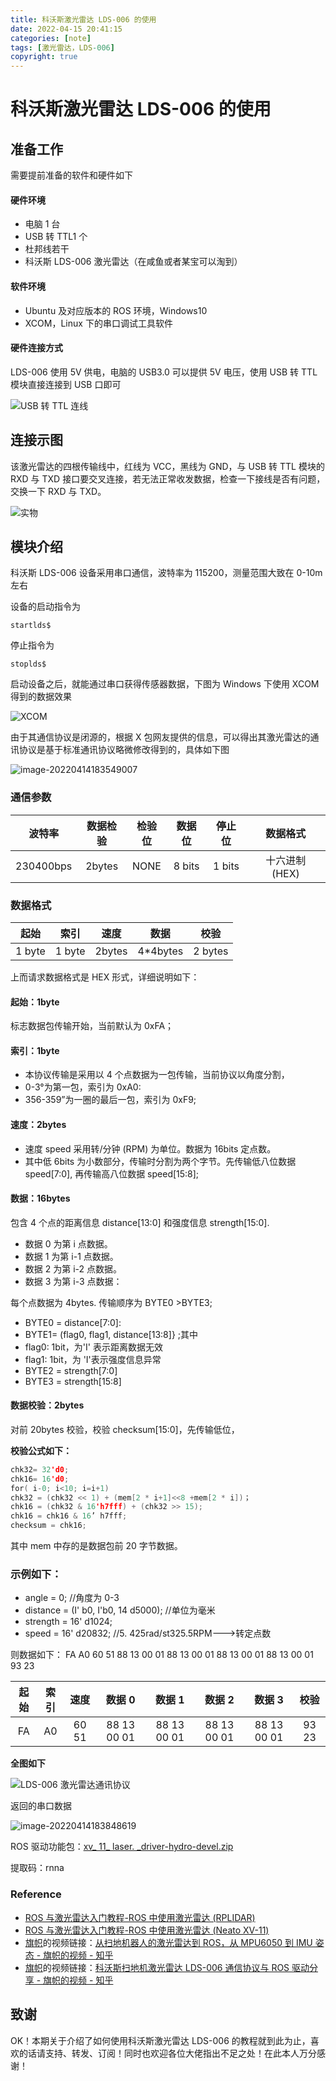 ```yaml
---
title: 科沃斯激光雷达 LDS-006 的使用
date: 2022-04-15 20:41:15
categories: [note]
tags: [激光雷达，LDS-006]
copyright: true
---
```


# 科沃斯激光雷达 LDS-006 的使用

## 准备工作

需要提前准备的软件和硬件如下

<!--more-->

#### 硬件环境

- 电脑 1 台
- USB 转 TTL1 个
- 杜邦线若干
- 科沃斯 LDS-006 激光雷达（在咸鱼或者某宝可以淘到）

#### 软件环境

- Ubuntu 及对应版本的 ROS 环境，Windows10
- XCOM，Linux 下的串口调试工具软件

#### 硬件连接方式

LDS-006 使用 5V 供电，电脑的 USB3.0 可以提供 5V 电压，使用 USB 转 TTL 模块直接连接到 USB 口即可

![USB 转 TTL 连线](https://cn-sy1.rains3.com/dfdfgf/blog/The_use_of_Cobos_lidar_LDS-006/202204142221334.png)

## 连接示图

该激光雷达的四根传输线中，红线为 VCC，黑线为 GND，与 USB 转 TTL 模块的 RXD 与 TXD 接口要交叉连接，若无法正常收发数据，检查一下接线是否有问题，交换一下 RXD 与 TXD。

![实物](https://cn-sy1.rains3.com/dfdfgf/blog/The_use_of_Cobos_lidar_LDS-006/202204142221039.jpg)

## 模块介绍

科沃斯 LDS-006 设备采用串口通信，波特率为 115200，测量范围大致在 0-10m 左右

设备的启动指令为

```
startlds$
```

停止指令为

```
stoplds$
```

启动设备之后，就能通过串口获得传感器数据，下图为 Windows 下使用 XCOM 得到的数据效果

![XCOM](https://cn-sy1.rains3.com/dfdfgf/blog/The_use_of_Cobos_lidar_LDS-006/202204142221795.png)

由于其通信协议是闭源的，根据 X 包网友提供的信息，可以得出其激光雷达的通讯协议是基于标准通讯协议略微修改得到的，具体如下图

![image-20220414183549007](https://cn-sy1.rains3.com/dfdfgf/blog/The_use_of_Cobos_lidar_LDS-006/202204142221196.png)

### 通信参数

|  波特率   | 数据检验 | 检验位 | 数据位 | 停止位 |   数据格式    |
| :-------: | :------: | :----: | :----: | :----: | :-----------: |
| 230400bps |  2bytes  |  NONE  | 8 bits | 1 bits | 十六进制 (HEX) |

### 数据格式

|  起始  |  索引  |  速度  |   数据   |  校验   |
| :----: | :----: | :----: | :------: | :-----: |
| 1 byte | 1 byte | 2bytes | 4*4bytes | 2 bytes |

上而请求数据格式是 HEX 形式，详细说明如下：

#### 起始：1byte

标志数据包传输开始，当前默认为 0xFA；

#### 索引：1byte

- 本协议传输是采用以 4 个点数据为一包传输，当前协议以角度分割，
- 0-3°为第一包，索引为 0xA0:
- 356-359”为一圈的最后一包，索引为 0xF9;

#### 速度：2bytes

- 速度 speed 采用转/分钟 (RPM) 为单位。数据为 16bits 定点数。
- 其中低 6bits 为小数部分，传输时分割为两个字节。先传输低八位数据 speed[7:0], 再传输高八位数据 speed[15:8];

#### 数据：16bytes

包含 4 个点的距离信息 distance[13:0] 和强度信息 strength[15:0]. 
- 数据 0 为第 i 点数据。
- 数据 1 为第 i-1 点数据。
- 数据 2 为第 i-2 点数据。
- 数据 3 为第 i-3 点数据：

每个点数据为 4bytes. 传输顺序为 BYTE0 >BYTE3;
- BYTE0 = distance[7:0]:
- BYTE1= (flag0, flag1, distance[13:8]} ;其中
- flag0: 1bit，为'I' 表示距离数据无效
- flag1: 1bit，为 'I'表示强度信息异常
- BYTE2 = strength[7:0]
- BYTE3 = strength[15:8]

#### 数据校验：2bytes

对前 20bytes 校验，校验 checksum[15:0]，先传输低位，

​**校验公式如下：**

```cpp
​chk32= 32'd0;
​chk16= 16'd0;
​for( i-0; i<10; i=i+1)
​chk32 = (chk32 << 1) + (mem[2 * i+1]<<8 +mem[2 * i])；
​chk16 = (chk32 & 16'h7fff) + (chk32 >> 15);
​chk16 = chk16 & 16’ h7fff;
​checksum = chk16;
```
其中 mem 中存的是数据包前 20 字节数据。

### 示例如下：

- angle = 0; 	//角度为 0-3
- distance = (I' b0, I'b0, 14 d5000);	//单位为毫米
- strength = 16' d1024;
- speed = 16' d20832; 	//5. 425rad/st325.5RPM--->转定点数

则数据如下：
FA A0 60 51 88 13 00 01 88 13 00 01 88 13 00 01 88 13 00 01 93 23

| 起始 | 索引 | 速度  |    数据 0    |    数据 1    |    数据 2    |    数据 3    | 校验  |
| :--: | :--: | :---: | :---------: | :---------: | :---------: | :---------: | :---: |
|  FA  |  A0  | 60 51 | 88 13 00 01 | 88 13 00 01 | 88 13 00 01 | 88 13 00 01 | 93 23 |

**全图如下**

![LDS-006 激光雷达通讯协议](https://cn-sy1.rains3.com/dfdfgf/blog/The_use_of_Cobos_lidar_LDS-006/202204142221719.jpg)

返回的串口数据

![image-20220414183848619](https://cn-sy1.rains3.com/dfdfgf/blog/The_use_of_Cobos_lidar_LDS-006/202204142222633.png)

ROS 驱动功能包：[xv_ 11_ laser. _driver-hydro-devel.zip](https://pan.baidu.com/s/16UpOsM5V8vjHWAsz4YnRWw)

提取码：rnna

### Reference

- [ROS 与激光雷达入门教程-ROS 中使用激光雷达 (RPLIDAR)](https://www.ncnynl.com/archives/201611/1100.html)
- [ROS 与激光雷达入门教程-ROS 中使用激光雷达 (Neato XV-11)](https://www.ncnynl.com/archives/201611/1090.html)
- [旗帜](https://www.zhihu.com/people/qi-zhi-80-55)的视频链接：[从扫地机器人的激光雷达到 ROS，从 MPU6050 到 IMU 姿态 - 旗帜的视频 - 知乎](https://www.zhihu.com/zvideo/1483908276357779457) 
- [旗帜](https://www.zhihu.com/people/qi-zhi-80-55)的视频链接：[科沃斯扫地机激光雷达 LDS-006 通信协议与 ROS 驱动分享 - 旗帜的视频 - 知乎]( https://www.zhihu.com/zvideo/1488421522355818496)

## 致谢

OK！本期关于介绍了如何使用科沃斯激光雷达 LDS-006 的教程就到此为止，喜欢的话请支持、转发、订阅！同时也欢迎各位大佬指出不足之处！在此本人万分感谢！
